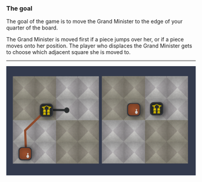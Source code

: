 ### The goal

The goal of the game is to move the Grand Minister to the edge of your quarter of the board.

The Grand Minister is moved first if a piece jumps over her, or if a piece moves onto her position.  The player who displaces the Grand Minister gets to choose which adjacent square she is moved to.

---

![Grand Minister|600](/content/media/world/games/grandminister.png)